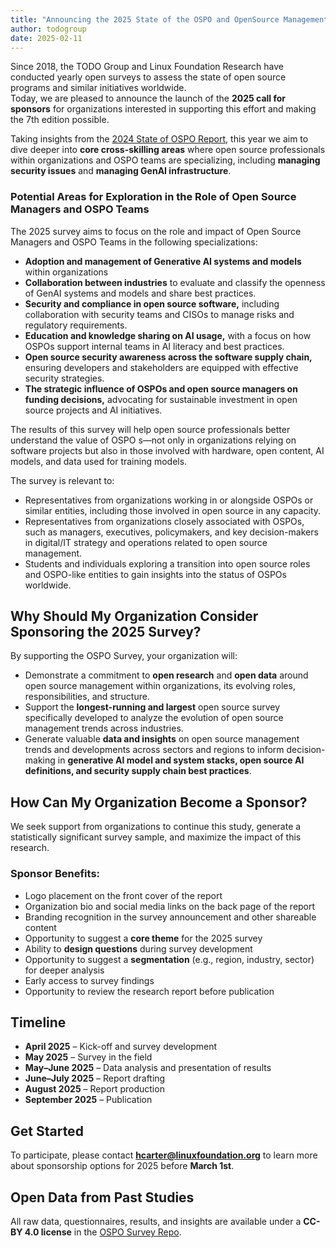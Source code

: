 ```yaml
---
title: "Announcing the 2025 State of the OSPO and OpenSource Management Call For Sponsors"
author: todogroup
date: 2025-02-11
---
```


Since 2018, the TODO Group and Linux Foundation Research have conducted yearly open surveys to assess the state of open source programs and similar initiatives worldwide.  
Today, we are pleased to announce the launch of the **2025 call for sponsors** for organizations interested in supporting this effort and making the 7th edition possible.

Taking insights from the [2024 State of OSPO Report](https://todogroup.org/blog/state-of-ospo-2024/), this year we aim to dive deeper into **core cross-skilling areas** where open 
source professionals within organizations and OSPO teams are specializing, including **managing security issues** and **managing GenAI infrastructure**.


### Potential Areas for Exploration in the Role of Open Source Managers and OSPO Teams 

The 2025 survey aims to focus on the role and impact of Open Source Managers and OSPO Teams in the following specializations: 

- **Adoption and management of Generative AI systems and models** within organizations  
- **Collaboration between industries** to evaluate and classify the openness of GenAI systems and models and share best practices.  
- **Security and compliance in open source software,** including collaboration with security teams and CISOs to manage risks and regulatory requirements.  
- **Education and knowledge sharing on AI usage,** with a focus on how OSPOs support internal teams in AI literacy and best practices.  
- **Open source security awareness across the software supply chain,** ensuring developers and stakeholders are equipped with effective security strategies.  
- **The strategic influence of OSPOs and open source managers on funding decisions,** advocating for sustainable investment in open source projects and AI initiatives.  

The results of this survey will help open source professionals better understand the value of OSPO s—not only in organizations relying on software projects but also in those involved with hardware, open content, AI models, and data used for training models.  

The survey is relevant to:  
* Representatives from organizations working in or alongside OSPOs or similar entities, including those involved in open source in any capacity.  
* Representatives from organizations closely associated with OSPOs, such as managers, executives, policymakers, and key decision-makers in digital/IT strategy and operations related to open source management.  
* Students and individuals exploring a transition into open source roles and OSPO-like entities to gain insights into the status of OSPOs worldwide.  

## Why Should My Organization Consider Sponsoring the 2025 Survey?

By supporting the OSPO Survey, your organization will:  
* Demonstrate a commitment to **open research** and **open data** around open source management within organizations, its evolving roles, responsibilities, and structure.  
* Support the **longest-running and largest** open source survey specifically developed to analyze the evolution of open source management trends across industries.  
* Generate valuable **data and insights** on open source management trends and developments across sectors and regions to inform decision-making in **generative AI model and system stacks, open source AI definitions, and security supply chain best practices**.  

## How Can My Organization Become a Sponsor?

We seek support from organizations to continue this study, generate a statistically significant survey sample, and maximize the impact of this research.  

### **Sponsor Benefits**:
* Logo placement on the front cover of the report  
* Organization bio and social media links on the back page of the report  
* Branding recognition in the survey announcement and other shareable content  
* Opportunity to suggest a **core theme** for the 2025 survey  
* Ability to **design questions** during survey development  
* Opportunity to suggest a **segmentation** (e.g., region, industry, sector) for deeper analysis  
* Early access to survey findings  
* Opportunity to review the research report before publication  

## **Timeline**
* **April 2025** – Kick-off and survey development  
* **May 2025** – Survey in the field  
* **May–June 2025** – Data analysis and presentation of results  
* **June–July 2025** – Report drafting  
* **August 2025** – Report production  
* **September 2025** – Publication  

## **Get Started**
To participate, please contact **hcarter@linuxfoundation.org** to learn more about sponsorship options for 2025 before **March 1st**.

## **Open Data from Past Studies**
All raw data, questionnaires, results, and insights are available under a **CC-BY 4.0 license** in the [OSPO Survey Repo](https://github.com/todogroup/osposurvey).


